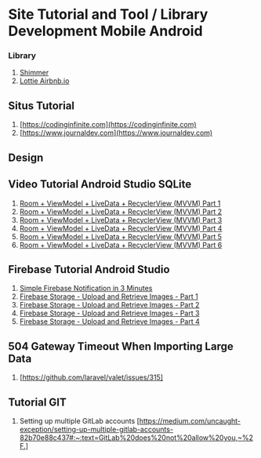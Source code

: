 # Site Tutorial and Tool / Library Development Mobile Android

### Library
1. [Shimmer](https://github.com/facebook/shimmer-android) 
2. [Lottie Airbnb.io](https://airbnb.io/lottie/#/android)


## Situs Tutorial
1. [https://codinginfinite.com](https://codinginfinite.com)
2. [https://www.journaldev.com](https://www.journaldev.com)

## Design



## Video Tutorial Android Studio SQLite
1. [Room + ViewModel + LiveData + RecyclerView (MVVM) Part 1](https://www.youtube.com/watch?v=ARpn-1FPNE4&list=PLrnPJCHvNZuAPyh6nRXsvf5hF48SJWdJb)
2. [Room + ViewModel + LiveData + RecyclerView (MVVM) Part 2](https://www.youtube.com/watch?v=Jwdty9jQN0E&list=PLrnPJCHvNZuAPyh6nRXsvf5hF48SJWdJb&index=2)
3. [Room + ViewModel + LiveData + RecyclerView (MVVM) Part 3](https://www.youtube.com/watch?v=0cg09tlAAQ0&list=PLrnPJCHvNZuAPyh6nRXsvf5hF48SJWdJb&index=3)
4. [Room + ViewModel + LiveData + RecyclerView (MVVM) Part 4](https://www.youtube.com/watch?v=HhmA9S53XV8&list=PLrnPJCHvNZuAPyh6nRXsvf5hF48SJWdJb&index=4)
5. [Room + ViewModel + LiveData + RecyclerView (MVVM) Part 5](https://www.youtube.com/watch?v=JLwW5HivZg4&list=PLrnPJCHvNZuAPyh6nRXsvf5hF48SJWdJb&index=5)
6. [Room + ViewModel + LiveData + RecyclerView (MVVM) Part 6](https://www.youtube.com/watch?v=reSPN7mgshI&list=PLrnPJCHvNZuAPyh6nRXsvf5hF48SJWdJb&index=6)


## Firebase Tutorial Android Studio
1. [Simple Firebase Notification in 3 Minutes](https://www.youtube.com/watch?v=JVokoelQ1RI&list=PLrnPJCHvNZuBf5KH4XXOthtgo6E4Epjl8)
2. [Firebase Storage - Upload and Retrieve Images - Part 1](https://www.youtube.com/watch?v=MfCiiTEwt3g&list=PLrnPJCHvNZuBf5KH4XXOthtgo6E4Epjl8&index=2)
3. [Firebase Storage - Upload and Retrieve Images - Part 2](https://www.youtube.com/watch?v=gqIWrNitbbk&list=PLrnPJCHvNZuBf5KH4XXOthtgo6E4Epjl8&index=3)
4. [Firebase Storage - Upload and Retrieve Images - Part 3](https://www.youtube.com/watch?v=lPfQN-Sfnjw&list=PLrnPJCHvNZuBf5KH4XXOthtgo6E4Epjl8&index=4)
5. [Firebase Storage - Upload and Retrieve Images - Part 4](https://www.youtube.com/watch?v=3LnMk0-k8bw&list=PLrnPJCHvNZuBf5KH4XXOthtgo6E4Epjl8&index=5)

## 504 Gateway Timeout When Importing Large Data
1. [https://github.com/laravel/valet/issues/315]

## Tutorial GIT
1. Setting up multiple GitLab accounts [https://medium.com/uncaught-exception/setting-up-multiple-gitlab-accounts-82b70e88c437#:~:text=GitLab%20does%20not%20allow%20you,~%2F.]
